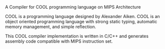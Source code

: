 A Compiler for COOL programming language on MIPS Architecture

COOL is a programming language designed by Alexander Aiken. COOL is an object oriented programming language with strong static typing, automatic memory management, and simple reflection.

This COOL compiler implementation is written in C/C++ and generates assembly code compatible with MIPS instruction set.
